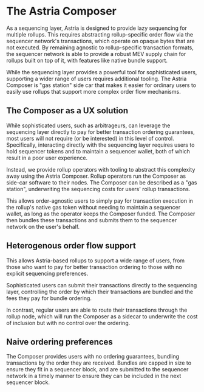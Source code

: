 # The Astria Composer
As a sequencing layer, Astria is designed to provide lazy sequencing for multiple
rollups. This requires abstracting rollup-specific order flow via the sequencer
network's transactions, which operate on opaque bytes that are not executed. By
remaining agnostic to rollup-specific transaction formats, the sequencer network
is able to provide a robust MEV supply chain for rollups built on top of it,
with features like native bundle support.

While the sequencing layer provides a powerful tool for sophisticated users,
supporting a wider range of users requires additional tooling. The Astria Composer
is "gas station" side car that makes it easier for ordinary users to easily
use rollups that support more complex order flow mechanisms.

## The Composer as a UX solution
While sophisticated users, such as arbitrageurs, can leverage the sequencing layer
directly to pay for better transaction ordering guarantees, most users will not
require (or be interested) in this level of control. Specifically, interacting
directly with the sequencing layer requires users to hold sequencer tokens and
to maintain a sequencer wallet, both of which result in a poor user experience.

Instead, we provide rollup operators with tooling to abstract this complexity
away using the Astria Composer. Rollup operators run the Composer as side-car
software to their nodes. The Composer can be described as a "gas station",
underwriting the sequencing costs for users' rollup transactions.

This allows order-agnostic users to simply pay for transaction execution in the
rollup's native gas token without needing to maintain a sequencer wallet, as long
as the operator keeps the Composer funded. The Composer then bundles these
transactions and submits them to the sequencer network on the user's behalf.

## Heterogenous order flow support
This allows Astria-based rollups to support a wide range of users, from those
who want to pay for better transaction ordering to those with no explicit
sequencing preferences.

Sophisticated users can submit their transactions directly to the sequencing
layer, controlling the order by which their transactions are bundled and the
fees they pay for bundle ordering.

In contrast, regular users are able to route their transactions through the
rollup node, which will run the Composer as a sidecar to underwrite the cost
of inclusion but with no control over the ordering.

## Naive ordering preferences
The Composer provides users with no ordering guarantees, bundling transactions
by the order they are received. Bundles are capped in size to ensure they fit
in a sequencer block, and are submitted to the sequencer network in a timely
manner to ensure they can be included in the next sequencer block.

